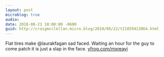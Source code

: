 ```yaml
---
layout: post
microblog: true
audio: 
date: 2010-08-21 18:00:00 -0600
guid: http://craigmcclellan.micro.blog/2010/08/22/t21859413864.html
---
```

Flat tires make @laurakfagan sad faced. Waiting an hour for the guy to come patch it is just a slap in the face. [yfrog.com/mxreayj](http://yfrog.com/mxreayj)

